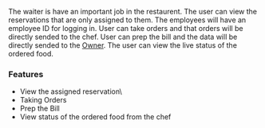 The waiter is have an important job in the restaurent. The user can view the reservations that are only assigned to them. The employees will have an employee ID for logging in. User can take orders and that orders will be directly sended to the chef. User can prep the bill and the data will be directly sended to the [Owner](Owner.md). The user can view the live status of the ordered food.

### Features
- View the assigned reservation\
- Taking Orders
- Prep the Bill
- View status of the ordered food from the chef
